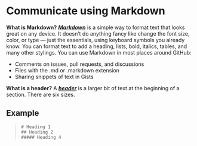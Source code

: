 # Communicate using Markdown

**What is Markdown?** <ins>***Markdown***</ins> is a simple way to format text that looks great on any device. It doesn’t do anything fancy like change the font size, color, or type — just the essentials, using keyboard symbols you already know. You can format text to add a heading, lists, bold, italics, tables, and many other stylings. You can use Markdown in most places around GitHub:

- Comments on issues, pull requests, and discussions
- Files with the .md or .markdown extension
- Sharing snippets of text in Gists

**What is a header?** A <ins>***header***</ins> is a larger bit of text at the beginning of a section. There are six sizes.

## Example

> ```
> # Heading 1
> ## Heading 2
> ##### Heading 4
> ```
